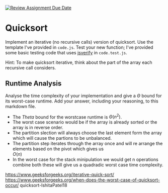 [![Review Assignment Due Date](https://classroom.github.com/assets/deadline-readme-button-24ddc0f5d75046c5622901739e7c5dd533143b0c8e959d652212380cedb1ea36.svg)](https://classroom.github.com/a/ZLHpg3lN)
# Quicksort

Implement an iterative (no recursive calls) version of quicksort. Use the
template I've provided in `code.js`. Test your new function; I've provided some
basic testing code that uses [jsverify](https://jsverify.github.io/) in
`code.test.js`.

Hint: To make quicksort iterative, think about the part of the array each
recursive call considers.

## Runtime Analysis

Analyse the time complexity of your implementation and give a $\Theta$ bound for
its worst-case runtime. Add your answer, including your reasoning, to this
markdown file.

- The $Theta$ bound for the worstcase runtime is $\Theta\left(n^{2}\right)$.
- The worst case scenario would be if the array is already sorted or the array is in reverse order.
- The partition slection will always choose the last element form the array which will cause the partions to be unbalanced.
- The partition step iterates through the array once and will re arrange the elements based on the pivot which gives us   
$O\left(n\right)$
- In the worst case for the stack minipulation we would get n operations combine both these will give us a quadradic worst case time complexity. 


https://www.geeksforgeeks.org/iterative-quick-sort/
https://www.geeksforgeeks.org/when-does-the-worst-case-of-quicksort-occur/
quicksort-IshitaPatel18
